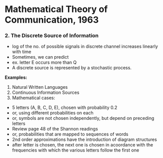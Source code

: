 # Mathematical Theory of Communication, 1963

### 2. The Discrete Source of Information
* log of the no. of possible signals in discrete channel increases linearly with time
* Sometimes, we can predict
 * ex. letter E occurs more than Q
* A discrete source is represented by a stochastic process.  

**Examples:**  
1. Natural Written Languages
2. Continuous Information Sources
3. Mathematical cases:
 * 5 letters (A, B, C, D, E), chosen with probability 0.2
 * or, using different probabilities on each
 * or, symbols are not chosen independently, but depend on preceding letters
 * Review page 48 of the Shannon readings
 * or, probabilities that are mapped to sequences of words
 * 2nd order approximations have the introduction of diagram structures
  * after letter is chosen, the next one is chosen in acoordance with the frequencies with which the various letters follow the first one